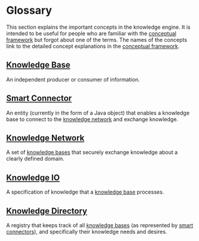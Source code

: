 # Glossary
This section explains the important concepts in the knowledge engine.
It is intended to be useful for people who are familiar with the [conceptual framework](#conceptual-framework) but forgot about one of the terms.
The names of the concepts link to the detailed concept explanations in the [conceptual framework](#conceptual-framework).

## [ Knowledge Base](#knowledge-base)
An independent producer or consumer of information.

## [ Smart Connector](#smart-connector)
An entity (currently in the form of a Java object) that enables a knowledge base to connect to the [knowledge network](#-knowledge-network) and exchange knowledge.

## [ Knowledge Network](#knowledge-network)
A set of [knowledge bases](#-knowledge-base) that securely exchange knowledge about a clearly defined domain.

## [ Knowledge IO](#knowledge-io)
A specification of knowledge that a [knowledge base](#-knowledge-base) processes.

## [ Knowledge Directory](#knowledge-directory)
A registry that keeps track of all [knowledge bases](#-knowledge-base) (as represented by [smart connectors](#-smart-connector)), and specifically their knowledge needs and desires.
